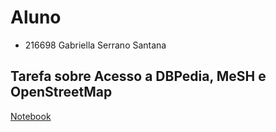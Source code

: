 # Aluno
* 216698 Gabriella Serrano Santana
## Tarefa sobre Acesso a DBPedia, MeSH e OpenStreetMap
[Notebook](https://colab.research.google.com/drive/1TrqQi0dETe1LgWwhlROazqZXwXB-XAZO?usp=sharing)
